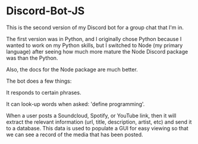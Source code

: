 # Discord-Bot-JS

This is the second version of my Discord bot for a group chat that I'm in.  

The first version was in Python, and I originally chose Python because I wanted to work on my Python skills, but I switched to Node (my primary language) after seeing how much more mature the Node Discord package was than the Python.  

Also, the docs for the Node package are much better.

The bot does a few things:

It responds to certain phrases.

It can look-up words when asked: 'define programming'.

When a user posts a Soundcloud, Spotify, or YouTube link, then it will extract the relevant information (url, title, description, artist, etc) and send it to a database.  This data is used to populate a GUI for easy viewing so that we can see a record of the media that has been posted.
